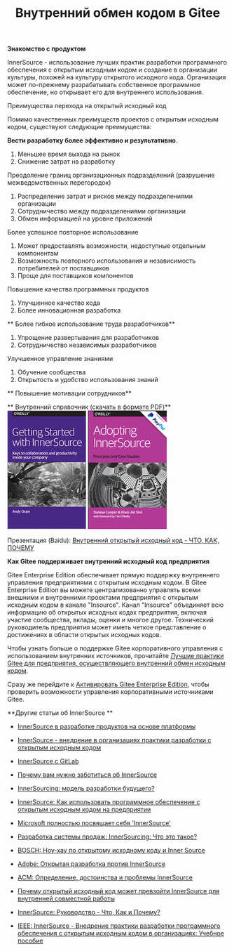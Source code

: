 ﻿---
title: Внутренний обмен кодом в Gitee
description: InnerSource использует лучшие практики разработки программного обеспечения с открытым исходным кодом и создает в организации культуру, схожую с культурой открытого исходного кода.
origin-url: https://gitee.ru/InnerSource
---

**Знакомство с продуктом**

InnerSource - использование лучших практик разработки программного обеспечения с открытым исходным кодом и создание в организации культуры, похожей на культуру открытого исходного кода. Организация может по-прежнему разрабатывать собственное программное обеспечение, но открывает его для внутреннего использования.

Преимущества перехода на открытый исходный код

Помимо качественных преимуществ проектов с открытым исходным кодом, существуют следующие преимущества:

**Вести разработку более эффективно и результативно**.

1. Меньшее время выхода на рынок
2. Снижение затрат на разработку

Преодоление границ организационных подразделений (разрушение межведомственных перегородок)

1. Распределение затрат и рисков между подразделениями организации
2. Сотрудничество между подразделениями организации
3. Обмен информацией на уровне приложений

Более успешное повторное использование

1. Может предоставлять возможности, недоступные отдельным компонентам
2. Возможность повторного использования и независимость потребителей от поставщиков
3. Проще для поставщиков компонентов

Повышение качества программных продуктов

1. Улучшенное качество кода
2. Более инновационная разработка

** Более гибкое использование труда разработчиков**

1. Упрощение развертывания для разработчиков
2. Сотрудничество независимых разработчиков

Улучшенное управление знаниями

1. Обучение сообщества
2. Открытость и удобство использования знаний

** Повышение мотивации сотрудников**

** Внутренний справочник (скачать в формате PDF)** 
[![Описание изображения](./assets/084340_c14103b7_36.webp)](https://gitee.ru/InnerSource/definition_of_innersource/raw/master/getting-started-with-innersource.pdf)
[![Описание изображения](./assets/cover_2.png)](https://gitee.ru/InnerSource/definition_of_innersource/raw/master/AdoptingInnerSource.pdf)

Презентация (Baidu): [Внутренний открытый исходный код - ЧТО, КАК, ПОЧЕМУ](https://gitee.ru/OSCYuanChuangHui/2018_lecturer_ppt/raw/master/2019.12.15%20%E6%B7%B1%E5%9C%B3%E5%B9%B4%E7%BB%88%E7%9B%9B%E5%85%B8/%E5%BC%80%E6%BA%90%E6%B2%BB%E7%90%86/3.%20%E5%86%85%E9%83%A8%E5%BC%80%E6%BA%90%E7%9A%84%20WHAT%20:%20WHY%20:%20HOW%E2%80%94%E2%80%94%E8%B0%AD%E4%B8%AD%E6%84%8F.pdf)

**Как Gitee поддерживает внутренний исходный код предприятия**

Gitee Enterprise Edition обеспечивает прямую поддержку внутреннего управления предприятиями с открытым исходным кодом. В Gitee Enterprise Edition вы можете централизованно управлять всеми внешними и внутренними проектами предприятия с открытым исходным кодом в канале "Insource". Канал "Insource" объединяет всю информацию об открытых исходных кодах предприятия, включая участие сообщества, вклады, оценки и многое другое. Технический руководитель предприятия может иметь четкое представление о достижениях в области открытых исходных кодов.

Чтобы узнать больше о поддержке Gitee корпоративного управления с использованием внутренних источников, прочитайте [Лучшие практики Gitee для предприятия, осуществляющего внутренний обмен исходным кодом](https://gitee.ru/InnerSource/gitee-innersource-best-practices).

Сразу же перейдите к [Активировать Gitee Enterprise Edition](https://gitee.ru/enterprises/new?from=innersource), чтобы проверить возможности управления корпоративными источниками Gitee.

**Другие статьи об InnerSource **

- [InnerSource в разработке продуктов на основе платформы](https://gitee.ru/InnerSource/definition_of_innersource/raw/master/InnerSourceinPlatform-BasedProductEngineeringIEEETSE.pdf)

- [InnerSource - внедрение в организациях практики разработки с открытым исходным кодом](https://gitee.ru/link?target=https%3A%2F%2Fwww.infoq.com%2Farticles%2Finner-source-open-source-development-practices%2F)

- [InnerSource с GitLab](https://gitee.ru/link?target=https%3A%2F%2Fabout.gitlab.com%2Fsolutions%2Finnersource%2F)

- [Почему вам нужно заботиться об InnerSource](https://gitee.ru/link?target=https%3A%2F%2Fwww.laserfiche.com%2Fecmblog%2Fwhy-you-need-to-care-about-inner-sourcing%2F)

- [InnerSourcing: модель разработки будущего?](https://gitee.ru/link?target=https%3A%2F%2Fblog.bitergia.com%2F2016%2F07%2F26%2Finnersourcing-the-development-model-of-the-future%2F)

- [InnerSource: Как использовать программное обеспечение с открытым исходным кодом на предприятии](https://gitee.ru/link?target=https%3A%2F%2Fopensource.com%2Farticle%2F17%2F9%2Finnersource)

- [Microsoft полностью посвящает себя 'InnerSource'](https://gitee.ru/link?target=https%3A%2F%2Fwww.zdnet.com%2Farticle%2Fmicrosoft-is-going-all-in-on-inner-source%2F)

- [Разработка системы продаж: InnerSourcing: Что это такое?](https://gitee.ru/link?target=https%3A%2F%2Fengineering.salesforce.com%2Finner-sourcing-whats-this-ef2220ae59ec)

- [BOSCH: Ноу-хау по открытому исходному коду и Inner Source](https://gitee.ru/link?target=https%3A%2F%2Fwww.bosch.com%2Fresearch%2Fknow-how%2Fopen-and-inner-source%2F)

- [Adobe: Открытая разработка против InnerSource](https://gitee.ru/link?target=https%3A%2F%2Fmedium.com%2Fadobetech%2Fopen-development-vs-inner-source-fdccf573a242)

- [ACM: Определение, достоинства и проблемы InnerSource](https://gitee.ru/link?target=https%3A%2F%2Fdl.acm.org%2Fdoi%2F10.1145%2F2856821)

- [Почему открытый исходный код может превзойти InnerSource для внутренней совместной работы](https://gitee.ru/link?target=https%3A%2F%2Fwww.techrepublic.com%2Farticle%2Fwhy-open-source-may-trump-inner-source-for-internal-collaboration%2F)

- [InnerSource: Руководство - Что, Как и Почему?](https://gitee.ru/link?target=https%3A%2F%2Fwww.jonobacon.com%2F2017%2F06%2F25%2Finnersource-guide%2F)

- [IEEE: InnerSource - Внедрение практики разработки программного обеспечения с открытым исходным кодом в организациях: Учебное пособие](https://gitee.ru/link?target=https%3A%2F%2Fieeexplore.ieee.org%2Fdocument%2F6809709)
